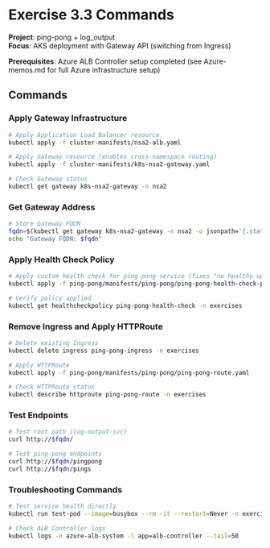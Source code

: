 # Exercise 3.3 Commands

**Project**: ping-pong + log_output  
**Focus**: AKS deployment with Gateway API (switching from Ingress)

**Prerequisites**: Azure ALB Controller setup completed (see Azure-memos.md for full Azure infrastructure setup)

## Commands

### Apply Gateway Infrastructure
```bash
# Apply Application Load Balancer resource
kubectl apply -f cluster-manifests/nsa2-alb.yaml

# Apply Gateway resource (enables cross-namespace routing)
kubectl apply -f cluster-manifests/k8s-nsa2-gateway.yaml

# Check Gateway status
kubectl get gateway k8s-nsa2-gateway -n nsa2
```

### Get Gateway Address
```bash
# Store Gateway FQDN
fqdn=$(kubectl get gateway k8s-nsa2-gateway -n nsa2 -o jsonpath='{.status.addresses[0].value}')
echo "Gateway FQDN: $fqdn"
```

### Apply Health Check Policy
```bash
# Apply custom health check for ping-pong service (fixes "no healthy upstream" error)
kubectl apply -f ping-pong/manifests/ping-pong/ping-pong-health-check-policy.yaml

# Verify policy applied
kubectl get healthcheckpolicy ping-pong-health-check -n exercises
```

### Remove Ingress and Apply HTTPRoute
```bash
# Delete existing Ingress
kubectl delete ingress ping-pong-ingress -n exercises

# Apply HTTPRoute
kubectl apply -f ping-pong/manifests/ping-pong/ping-pong-route.yaml

# Check HTTPRoute status
kubectl describe httproute ping-pong-route -n exercises
```

### Test Endpoints
```bash
# Test root path (log-output-svc)
curl http://$fqdn/

# Test ping-pong endpoints
curl http://$fqdn/pingpong
curl http://$fqdn/pings
```

### Troubleshooting Commands
```bash
# Test service health directly
kubectl run test-pod --image=busybox --rm -it --restart=Never -n exercises -- wget -qO- http://ping-pong-svc:2507/health

# Check ALB Controller logs
kubectl logs -n azure-alb-system -l app=alb-controller --tail=50
```
